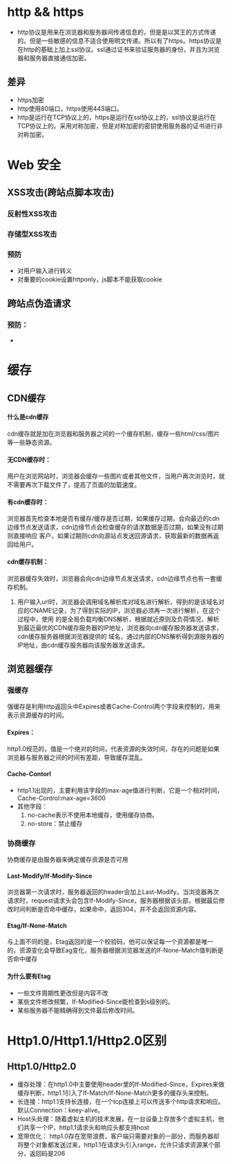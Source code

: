# http && https
* http协议是用来在浏览器和服务器间传递信息的，但是是以冥王的方式传递的。但是一些敏感的信息不适合使用明文传递。所以有了https。https协议是在http的基础上加上ssl协议。ssl通过证书来验证服务器的身份，并且为浏览器和服务器直接通信加密。
## 差异
* https加密
* http使用80端口，https使用443端口。
* http是运行在TCP协议上的，https是运行在ssl协议上的，ssl协议是运行在TCP协议上的。采用对称加密，但是对称加密的密钥使用服务器的证书进行非对称加密。

# Web 安全
## XSS攻击(跨站点脚本攻击)
### 反射性XSS攻击

### 存储型XSS攻击

### 预防
* 对用户输入进行转义
* 对重要的cookie设置httponly，js脚本不能获取cookie

## 跨站点伪造请求
### 预防：
* 
# 缓存
## CDN缓存
#### 什么是cdn缓存
cdn缓存就是加在浏览器和服务器之间的一个缓存机制，缓存一些html/css/图片等一些静态资源。
#### 无CDN缓存时：
用户在浏览网站时，浏览器会缓存一些图片或者其他文件，当用户再次浏览时，就不需要再次下载文件了，提高了页面的加载速度。
#### 有cdn缓存时：
浏览器首先检查本地是否有缓存/缓存是否过期，如果缓存过期，会向最近的cdn边缘节点发送请求，cdn边缘节点会检查缓存的请求数据是否过期，如果没有过期则直接响应
客户，如果过期则cdn向源站点发送回源请求，获取最新的数据再返回给用户。
#### cdn缓存机制：
浏览器缓存失效时，浏览器会向cdn边缘节点发送请求，cdn边缘节点也有一套缓存机制。
1. 用户输入url时，浏览器会调用域名解析库对域名进行解析，得到的是该域名对应的CNAME记录，为了得到实际的IP，浏览器必须再一次进行解析，在这个过程中，使用
的是全局负载均衡DNS解析，根据就近原则及负荷情况，解析到最近最优的CDN缓存服务器的IP地址，浏览器向cdn缓存服务器发送请求，cdn缓存服务器根据浏览器提供的
域名，通过内部的DNS解析得到源服务器的IP地址，由cdn缓存服务器向该服务器发送请求。
## 浏览器缓存
### 强缓存 
强缓存是利用http返回头中Expires或者Cache-Control两个字段来控制的，用来表示资源缓存的时间。
#### Expires：
http1.0规范的，值是一个绝对的时间，代表资源的失效时间，存在的问题是如果浏览器与服务器之间的时间有差距，导致缓存混乱。
#### Cache-Contorl
* http1.1出现的，主要利用该字段的max-age值进行判断，它是一个相对时间，Cache-Control:max-age=3600
* 其他字段：
  1. no-cache表示不使用本地缓存，使用缓存协商。
  2. no-store：禁止缓存
### 协商缓存
协商缓存是由服务器来确定缓存资源是否可用
#### Last-Modify/If-Modify-Since
浏览器第一次请求时，服务器返回的header会加上Last-Modify。当浏览器再次请求时，request请求头会包含If-Modify-Since，服务器根据该头部，根据最后修改时间判断是否命中缓存，如果命中，返回304，并不会返回资源内容。
#### Etag/If-None-Match
与上面不同的是，Etag返回的是一个校验码，他可以保证每一个资源都是唯一的，资源变化会导致Eag变化，服务器根据浏览器发送的If-None-Match值判断是否命中缓存
#### 为什么要有Etag
* 一些文件周期性更改但是内容不改
* 某些文件修改频繁，If-Modified-Since能检查到s级别的。
* 某些服务器不能精确得到文件最后修改时间。

# Http1.0/Http1.1/Http2.0区别
## Http1.0/Http2.0
* 缓存处理：在http1.0中主要使用header里的If-Modified-Since，Expires来做缓存判断，http1.1引入了If-Match/If-None-Match更多的缓存头来控制。
* 长连接：http1.1支持长连接，在一个tcp连接上可以传送多个http请求和响应。默认Connection：keey-alive。
* Host头处理：随着虚拟主机的技术发展，在一台设备上存放多个虚拟主机，他们共享一个IP，http1.1请求头和响应头都支持host
* 宽带优化： http1.0存在宽带浪费，客户端只需要对象的一部分，而服务器却将整个对象都发送过来，http1.1在请求头引入range，允许只请求资源某个部分，返回码是206
